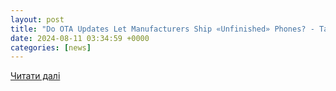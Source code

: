 ```yaml
---
layout: post
title: "Do OTA Updates Let Manufacturers Ship «Unfinished» Phones? - Talk Android"
date: 2024-08-11 03:34:59 +0000
categories: [news]
---
```


[Читати далі](https://www.talkandroid.com/486576-unfinished-phones-updates/)
